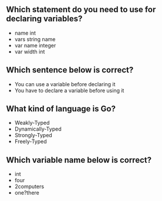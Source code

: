## Which statement do you need to use for declaring variables?
* name int
* vars string name
* var name integer
* var width int 

## Which sentence below is correct?
* You can use a variable before declaring it
* You have to declare a variable before using it 

## What kind of language is Go?
* Weakly-Typed
* Dynamically-Typed
* Strongly-Typed 
* Freely-Typed

## Which variable name below is correct?
* int
* four 
* 2computers
* one?there